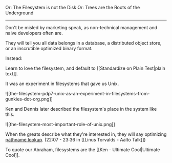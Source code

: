 Or: The Filesystem is not the Disk
Or: Trees are the Roots of the Underground

---

Don't be misled by marketing speak, as non-technical management and naive developers often are.

They will tell you all data belongs in a database, a distributed object store, or an inscrutible optimized binary format.

Instead:

Learn to love the filesystem, and default to [[Standardize on Plain Text|plain text]].

It was an experiment in filesystems that gave us Unix.

![[the-filesystem-pdp7-unix-as-an-experiment-in-filesystems-from-gunkies-dot-org.png]]

Ken and Dennis later described the filesystem's place in the system like this.

![[the-filesystem-most-important-role-of-unix.png]]

When the greats describe what they're interested in, they will say optimizing [pathname lookup](https://youtu.be/MShbP3OpASA?si=bVy8k8WN6xTUFyur&t=1327). (22:07 - 23:36 in [[Linus Torvalds - Aalto Talk]])

To quote our Abraham, filesystems are the [[Ken - Ultimate Cool|Ultimate Cool]].